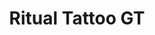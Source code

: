 ---
title: "Ritual Tattoo GT"
url: /santa-elena-flores-peten/ritual-tattoo-gt-4-calle/
shop: tatuaje
---